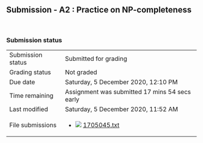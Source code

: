 <h2>Submission - A2 : Practice on NP-completeness</h2> 

<h3>Submission status</h3><table>
<tbody><tr>
<td>Submission status</td>
<td>Submitted for grading</td>
</tr>
<tr>
<td>Grading status</td>
<td>Not graded</td>
</tr>
<tr>
<td>Due date</td>
<td>Saturday, 5 December 2020, 12:10 PM</td>
</tr>
<tr>
<td>Time remaining</td>
<td>Assignment was submitted 17 mins 54 secs early</td>
</tr>
<tr>
<td>Last modified</td>
<td>Saturday, 5 December 2020, 11:52 AM</td>
</tr>
<tr>
<td>File submissions</td>
<td><ul><li><img src="..%5C..%5C..%5CJuly%202018%5CCSE103%5CNews%20forum%5CCSE103%201.1%5Cfile%5Ctext.png" /> <a href="file%5C1705045.txt">1705045.txt</a> 
</li></ul>

</td>
</tr>

</tbody>
</table>



